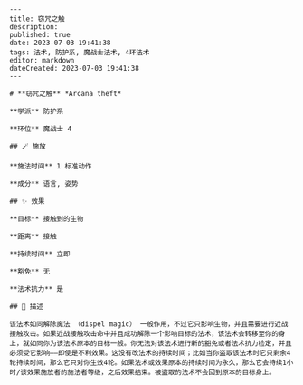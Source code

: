 
    ---
    title: 窃咒之触
    description: 
    published: true
    date: 2023-07-03 19:41:38
    tags: 法术, 防护系, 魔战士法术, 4环法术
    editor: markdown
    dateCreated: 2023-07-03 19:41:38
    ---

    # **窃咒之触** *Arcana theft*

    **学派** 防护系 

    **环位** 魔战士 4

    ## 🪄 施放

    **施法时间** 1 标准动作

    **成分** 语言, 姿势

    ## ✨ 效果 

    **目标** 接触到的生物 

    **距离** 接触  

    **持续时间** 立即 

    **豁免** 无

    **法术抗力** 是

    ## 📖 描述

    该法术如同解除魔法 （dispel magic） 一般作用，不过它只影响生物，并且需要进行近战接触攻击。如果近战接触攻击命中并且成功解除一个影响目标的法术，该法术会转移至你的身上，就如同你为该法术原本的目标一般。你无法对该法术进行新的豁免或者法术抗力检定，并且必须受它影响——即使是不利效果。这没有改法术的持续时间；比如当你盗取该法术时它只剩余4轮持续时间，那么它只对你生效4轮。如果法术或效果原本的持续时间为永久，那么它会持续1小时/该效果施放者的施法者等级，之后效果结束。被盗取的法术不会回到原本的目标身上。
    